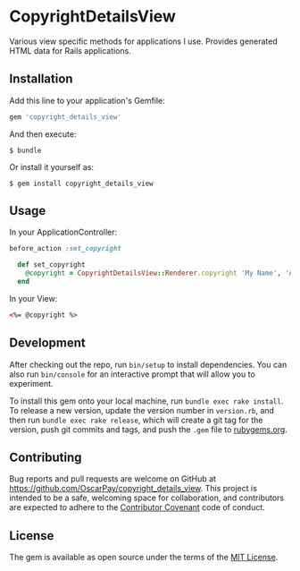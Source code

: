 # CopyrightDetailsView

Various view specific methods for applications I use.
Provides generated HTML data for Rails applications.

## Installation

Add this line to your application's Gemfile:

```ruby
gem 'copyright_details_view'
```

And then execute:

    $ bundle

Or install it yourself as:

    $ gem install copyright_details_view

## Usage

In your ApplicationController:

```ruby
before_action :set_copyright

  def set_copyright
    @copyright = CopyrightDetailsView::Renderer.copyright 'My Name', 'All rights reserved'
  end
```

In your View:

```html
<%= @copyright %>
```

## Development

After checking out the repo, run `bin/setup` to install dependencies. You can also run `bin/console` for an interactive prompt that will allow you to experiment.

To install this gem onto your local machine, run `bundle exec rake install`. To release a new version, update the version number in `version.rb`, and then run `bundle exec rake release`, which will create a git tag for the version, push git commits and tags, and push the `.gem` file to [rubygems.org](https://rubygems.org).

## Contributing

Bug reports and pull requests are welcome on GitHub at https://github.com/OscarPay/copyright_details_view. This project is intended to be a safe, welcoming space for collaboration, and contributors are expected to adhere to the [Contributor Covenant](http://contributor-covenant.org) code of conduct.


## License

The gem is available as open source under the terms of the [MIT License](http://opensource.org/licenses/MIT).

